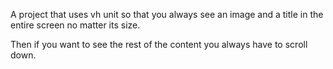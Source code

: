 A project that uses vh unit so that you always see an image and a title in the entire screen no matter its size.

Then if you want to see the rest of the content you always have to scroll down.
